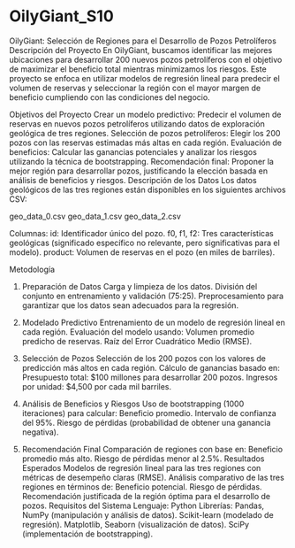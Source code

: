 # OilyGiant_S10
OilyGiant: Selección de Regiones para el Desarrollo de Pozos Petrolíferos
Descripción del Proyecto
En OilyGiant, buscamos identificar las mejores ubicaciones para desarrollar 200 nuevos pozos petrolíferos con el objetivo de maximizar el beneficio total mientras minimizamos los riesgos. Este proyecto se enfoca en utilizar modelos de regresión lineal para predecir el volumen de reservas y seleccionar la región con el mayor margen de beneficio cumpliendo con las condiciones del negocio.

Objetivos del Proyecto
Crear un modelo predictivo:
Predecir el volumen de reservas en nuevos pozos petrolíferos utilizando datos de exploración geológica de tres regiones.
Selección de pozos petrolíferos:
Elegir los 200 pozos con las reservas estimadas más altas en cada región.
Evaluación de beneficios:
Calcular las ganancias potenciales y analizar los riesgos utilizando la técnica de bootstrapping.
Recomendación final:
Proponer la mejor región para desarrollar pozos, justificando la elección basada en análisis de beneficios y riesgos.
Descripción de los Datos
Los datos geológicos de las tres regiones están disponibles en los siguientes archivos CSV:

geo_data_0.csv
geo_data_1.csv
geo_data_2.csv

Columnas:
id: Identificador único del pozo.
f0, f1, f2: Tres características geológicas (significado específico no relevante, pero significativas para el modelo).
product: Volumen de reservas en el pozo (en miles de barriles).

Metodología
1. Preparación de Datos
Carga y limpieza de los datos.
División del conjunto en entrenamiento y validación (75:25).
Preprocesamiento para garantizar que los datos sean adecuados para la regresión.
2. Modelado Predictivo
Entrenamiento de un modelo de regresión lineal en cada región.
Evaluación del modelo usando:
Volumen promedio predicho de reservas.
Raíz del Error Cuadrático Medio (RMSE).

3. Selección de Pozos
Selección de los 200 pozos con los valores de predicción más altos en cada región.
Cálculo de ganancias basado en:
Presupuesto total: $100 millones para desarrollar 200 pozos.
Ingresos por unidad: $4,500 por cada mil barriles.
4. Análisis de Beneficios y Riesgos
Uso de bootstrapping (1000 iteraciones) para calcular:
Beneficio promedio.
Intervalo de confianza del 95%.
Riesgo de pérdidas (probabilidad de obtener una ganancia negativa).

5. Recomendación Final
Comparación de regiones con base en:
Beneficio promedio más alto.
Riesgo de pérdidas menor al 2.5%.
Resultados Esperados
Modelos de regresión lineal para las tres regiones con métricas de desempeño claras (RMSE).
Análisis comparativo de las tres regiones en términos de:
Beneficio potencial.
Riesgo de pérdidas.
Recomendación justificada de la región óptima para el desarrollo de pozos.
Requisitos del Sistema
Lenguaje: Python
Librerías:
Pandas, NumPy (manipulación y análisis de datos).
Scikit-learn (modelado de regresión).
Matplotlib, Seaborn (visualización de datos).
SciPy (implementación de bootstrapping).